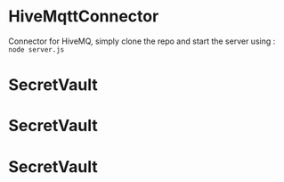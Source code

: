 # HiveMqttConnector


Connector for HiveMQ, simply clone the repo and start the server using : `node server.js`
# SecretVault
# SecretVault
# SecretVault
